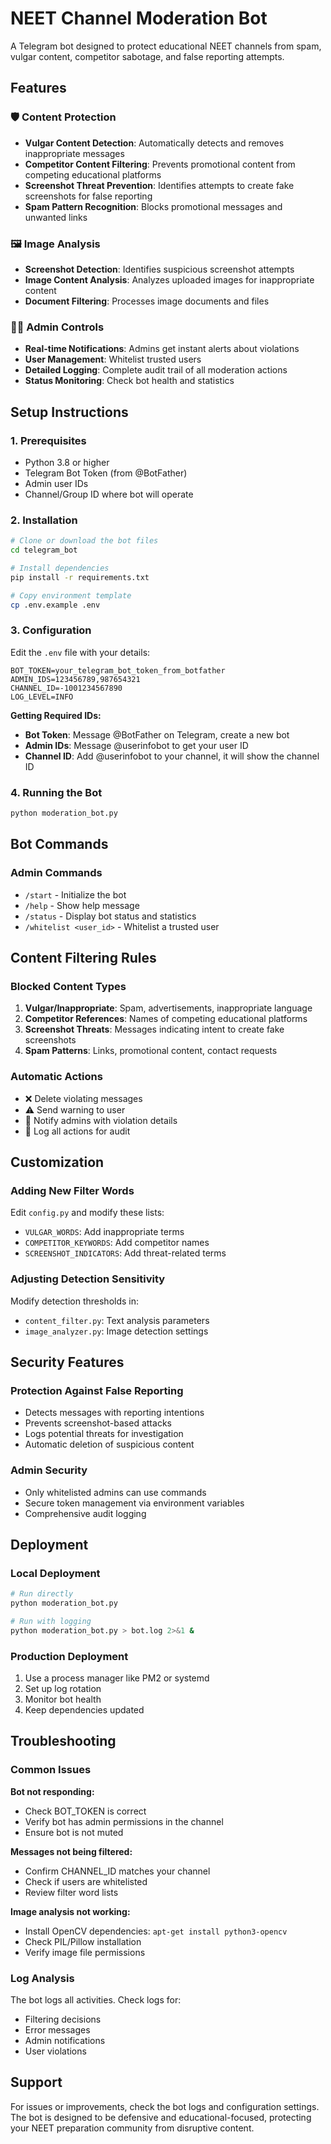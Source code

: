 # NEET Channel Moderation Bot

A Telegram bot designed to protect educational NEET channels from spam, vulgar content, competitor sabotage, and false reporting attempts.

## Features

### 🛡️ Content Protection
- **Vulgar Content Detection**: Automatically detects and removes inappropriate messages
- **Competitor Content Filtering**: Prevents promotional content from competing educational platforms
- **Screenshot Threat Prevention**: Identifies attempts to create fake screenshots for false reporting
- **Spam Pattern Recognition**: Blocks promotional messages and unwanted links

### 🖼️ Image Analysis
- **Screenshot Detection**: Identifies suspicious screenshot attempts
- **Image Content Analysis**: Analyzes uploaded images for inappropriate content
- **Document Filtering**: Processes image documents and files

### 👨‍💼 Admin Controls
- **Real-time Notifications**: Admins get instant alerts about violations
- **User Management**: Whitelist trusted users
- **Detailed Logging**: Complete audit trail of all moderation actions
- **Status Monitoring**: Check bot health and statistics

## Setup Instructions

### 1. Prerequisites
- Python 3.8 or higher
- Telegram Bot Token (from @BotFather)
- Admin user IDs
- Channel/Group ID where bot will operate

### 2. Installation

```bash
# Clone or download the bot files
cd telegram_bot

# Install dependencies
pip install -r requirements.txt

# Copy environment template
cp .env.example .env
```

### 3. Configuration

Edit the `.env` file with your details:

```env
BOT_TOKEN=your_telegram_bot_token_from_botfather
ADMIN_IDS=123456789,987654321
CHANNEL_ID=-1001234567890
LOG_LEVEL=INFO
```

**Getting Required IDs:**
- **Bot Token**: Message @BotFather on Telegram, create a new bot
- **Admin IDs**: Message @userinfobot to get your user ID
- **Channel ID**: Add @userinfobot to your channel, it will show the channel ID

### 4. Running the Bot

```bash
python moderation_bot.py
```

## Bot Commands

### Admin Commands
- `/start` - Initialize the bot
- `/help` - Show help message
- `/status` - Display bot status and statistics
- `/whitelist <user_id>` - Whitelist a trusted user

## Content Filtering Rules

### Blocked Content Types
1. **Vulgar/Inappropriate**: Spam, advertisements, inappropriate language
2. **Competitor References**: Names of competing educational platforms
3. **Screenshot Threats**: Messages indicating intent to create fake screenshots
4. **Spam Patterns**: Links, promotional content, contact requests

### Automatic Actions
- ❌ Delete violating messages
- ⚠️ Send warning to user
- 📨 Notify admins with violation details
- 📝 Log all actions for audit

## Customization

### Adding New Filter Words
Edit `config.py` and modify these lists:
- `VULGAR_WORDS`: Add inappropriate terms
- `COMPETITOR_KEYWORDS`: Add competitor names
- `SCREENSHOT_INDICATORS`: Add threat-related terms

### Adjusting Detection Sensitivity
Modify detection thresholds in:
- `content_filter.py`: Text analysis parameters
- `image_analyzer.py`: Image detection settings

## Security Features

### Protection Against False Reporting
- Detects messages with reporting intentions
- Prevents screenshot-based attacks
- Logs potential threats for investigation
- Automatic deletion of suspicious content

### Admin Security
- Only whitelisted admins can use commands
- Secure token management via environment variables
- Comprehensive audit logging

## Deployment

### Local Deployment
```bash
# Run directly
python moderation_bot.py

# Run with logging
python moderation_bot.py > bot.log 2>&1 &
```

### Production Deployment
1. Use a process manager like PM2 or systemd
2. Set up log rotation
3. Monitor bot health
4. Keep dependencies updated

## Troubleshooting

### Common Issues

**Bot not responding:**
- Check BOT_TOKEN is correct
- Verify bot has admin permissions in the channel
- Ensure bot is not muted

**Messages not being filtered:**
- Confirm CHANNEL_ID matches your channel
- Check if users are whitelisted
- Review filter word lists

**Image analysis not working:**
- Install OpenCV dependencies: `apt-get install python3-opencv`
- Check PIL/Pillow installation
- Verify image file permissions

### Log Analysis
The bot logs all activities. Check logs for:
- Filtering decisions
- Error messages
- Admin notifications
- User violations

## Support

For issues or improvements, check the bot logs and configuration settings. The bot is designed to be defensive and educational-focused, protecting your NEET preparation community from disruptive content.